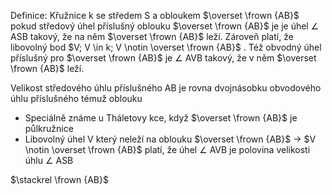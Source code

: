 Definice: 
Křužnice k se středem S a obloukem $\overset \frown {AB}$ pokud středový úhel příslušný oblouku $\overset \frown {AB}$ je je úhel $\angle$ ASB takový, že na něm $\overset \frown {AB}$ leží. Zároveň platí, že libovolný bod $V; V \in k; V \notin \overset \frown {AB}$ . Též obvodný úhel příslušný pro $\overset \frown {AB}$ je $\angle$ AVB takový, že v něm $\overset \frown {AB}$ leží.

Velikost středového úhlu příslušného AB je rovna dvojnásobku obvodového úhlu příslušného témuž oblouku

- Speciálně známe u Tháletovy kce, když $\overset \frown {AB}$ je půlkružnice 
- Libovolný úhel V který neleží na oblouku $\overset \frown {AB}$ -> $V \notin \overset \frown {AB}$ platí, že úhel $\angle$ AVB je polovina velikosti úhlu $\angle$ ASB


$\stackrel \frown {AB}$
